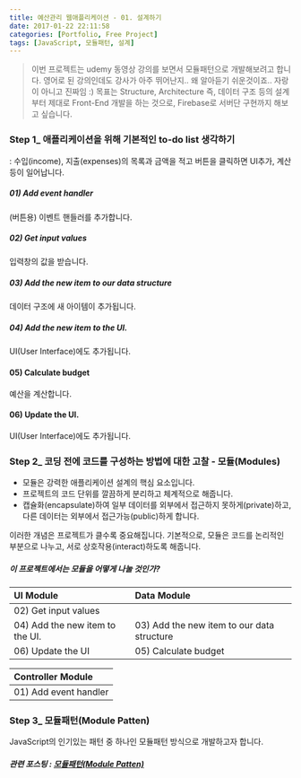 ```yaml
---
title: 예산관리 웹애플리케이션 - 01. 설계하기
date: 2017-01-22 22:11:58
categories: [Portfolio, Free Project]
tags: [JavaScript, 모듈패턴, 설계]
---
```


> 이번 프로젝트는 udemy 동영상 강의를 보면서 모듈패턴으로 개발해보려고 합니다.
영어로 된 강의인데도 강사가 아주 뛰어난지.. 왜 알아듣기 쉬운것이죠.. 자랑이 아니고 진짜임 :)
목표는 Structure, Architecture 즉, 데이터 구조 등의 설계부터 제대로 Front-End 개발을 하는 것으로, Firebase로 서버단 구현까지 해보고 싶습니다. 

### Step 1_ 애플리케이션을 위해 기본적인 to-do list 생각하기 
: 수입(income), 지출(expenses)의 목록과 금액을 적고 버튼을 클릭하면 UI추가, 계산 등이 일어납니다. 

##### 01) Add event handler 
(버튼용) 이벤트 핸들러를 추가합니다. 

##### 02) Get input values
입력창의 값을 받습니다.

##### 03) Add the new item to our data structure
데이터 구조에 새 아이템이 추가됩니다.

##### 04) Add the new item to the UI.
UI(User Interface)에도 추가됩니다.

#### 05) Calculate budget
예산을 계산합니다.

#### 06) Update the UI. 
UI(User Interface)에도 추가됩니다.

### Step 2_ 코딩 전에 코드를 구성하는 방법에 대한 고찰 - 모듈(Modules)

- 모듈은 강력한 애플리케이션 설계의 핵심 요소입니다. 
- 프로젝트의 코드 단위를 깔끔하게 분리하고 체계적으로 해줍니다. 
- 캡슐화(encapsulate)하여 일부 데이터를 외부에서 접근하지 못하게(private)하고, 
다른 데이터는 외부에서 접근가능(public)하게 합니다. 

이러한 개념은 프로젝트가 클수록 중요해집니다. 
기본적으로, 모듈은 코드를 논리적인 부분으로 나누고, 서로 상호작용(interact)하도록 해줍니다.

##### 이 프로젝트에서는 모듈을 어떻게 나눌 것인가?

| UI Module | Data Module | 
| :----- | :----- |
|02) Get input values||
|04) Add the new item to the UI.|03) Add the new item to our data structure|
|06) Update the UI|05) Calculate budget|

| Controller Module |
| :----- |
|01) Add event handler |

### Step 3_ 모듈패턴(Module Patten)
JavaScript의 인기있는 패턴 중 하나인 모듈패턴 방식으로 개발하고자 합니다. 

##### 관련 포스팅 : [모듈패턴(Module Patten)](https://sharryhong.github.io/2017/01/16/javascript-module-patton/)
